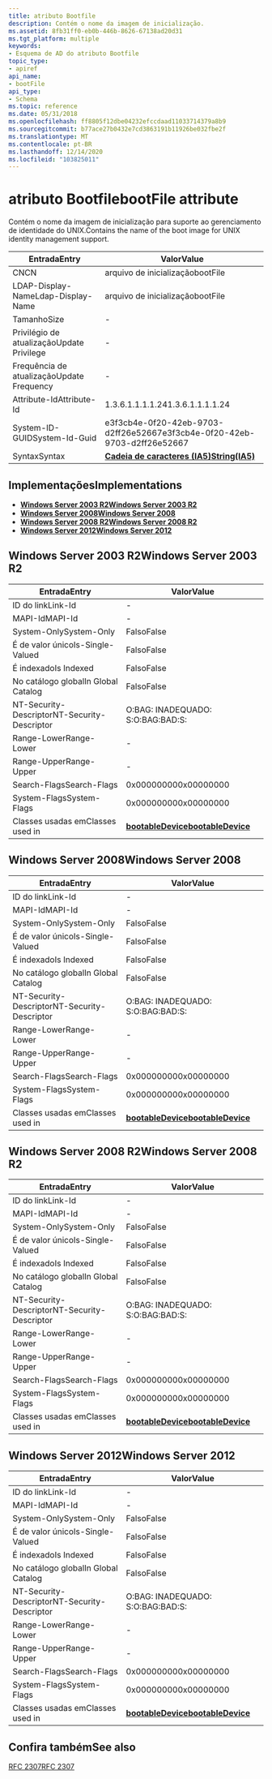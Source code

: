 ```yaml
---
title: atributo Bootfile
description: Contém o nome da imagem de inicialização.
ms.assetid: 8fb31ff0-eb0b-446b-8626-67138ad20d31
ms.tgt_platform: multiple
keywords:
- Esquema de AD do atributo Bootfile
topic_type:
- apiref
api_name:
- bootFile
api_type:
- Schema
ms.topic: reference
ms.date: 05/31/2018
ms.openlocfilehash: ff8805f12dbe04232efccdaad11033714379a8b9
ms.sourcegitcommit: b77ace27b0432e7cd3863191b11926be032fbe2f
ms.translationtype: MT
ms.contentlocale: pt-BR
ms.lasthandoff: 12/14/2020
ms.locfileid: "103825011"
---
```

# <a name="bootfile-attribute"></a><span data-ttu-id="6380f-104">atributo Bootfile</span><span class="sxs-lookup"><span data-stu-id="6380f-104">bootFile attribute</span></span>

<span data-ttu-id="6380f-105">Contém o nome da imagem de inicialização para suporte ao gerenciamento de identidade do UNIX.</span><span class="sxs-lookup"><span data-stu-id="6380f-105">Contains the name of the boot image for UNIX identity management support.</span></span>



| <span data-ttu-id="6380f-106">Entrada</span><span class="sxs-lookup"><span data-stu-id="6380f-106">Entry</span></span> | <span data-ttu-id="6380f-107">Valor</span><span class="sxs-lookup"><span data-stu-id="6380f-107">Value</span></span> |
|-------------------|--------------------------------------|
| <span data-ttu-id="6380f-108">CN</span><span class="sxs-lookup"><span data-stu-id="6380f-108">CN</span></span>                | <span data-ttu-id="6380f-109">arquivo de inicialização</span><span class="sxs-lookup"><span data-stu-id="6380f-109">bootFile</span></span>                             |
| <span data-ttu-id="6380f-110">LDAP-Display-Name</span><span class="sxs-lookup"><span data-stu-id="6380f-110">Ldap-Display-Name</span></span> | <span data-ttu-id="6380f-111">arquivo de inicialização</span><span class="sxs-lookup"><span data-stu-id="6380f-111">bootFile</span></span>                             |
| <span data-ttu-id="6380f-112">Tamanho</span><span class="sxs-lookup"><span data-stu-id="6380f-112">Size</span></span>              | \-                                   |
| <span data-ttu-id="6380f-113">Privilégio de atualização</span><span class="sxs-lookup"><span data-stu-id="6380f-113">Update Privilege</span></span>  | \-                                   |
| <span data-ttu-id="6380f-114">Frequência de atualização</span><span class="sxs-lookup"><span data-stu-id="6380f-114">Update Frequency</span></span>  | \-                                   |
| <span data-ttu-id="6380f-115">Attribute-Id</span><span class="sxs-lookup"><span data-stu-id="6380f-115">Attribute-Id</span></span>      | <span data-ttu-id="6380f-116">1.3.6.1.1.1.1.24</span><span class="sxs-lookup"><span data-stu-id="6380f-116">1.3.6.1.1.1.1.24</span></span>                     |
| <span data-ttu-id="6380f-117">System-ID-GUID</span><span class="sxs-lookup"><span data-stu-id="6380f-117">System-Id-Guid</span></span>    | <span data-ttu-id="6380f-118">e3f3cb4e-0f20-42eb-9703-d2ff26e52667</span><span class="sxs-lookup"><span data-stu-id="6380f-118">e3f3cb4e-0f20-42eb-9703-d2ff26e52667</span></span> |
| <span data-ttu-id="6380f-119">Syntax</span><span class="sxs-lookup"><span data-stu-id="6380f-119">Syntax</span></span>            | [<span data-ttu-id="6380f-120">**Cadeia de caracteres (IA5)**</span><span class="sxs-lookup"><span data-stu-id="6380f-120">**String(IA5)**</span></span>](s-string-ia5.md)  |



## <a name="implementations"></a><span data-ttu-id="6380f-121">Implementações</span><span class="sxs-lookup"><span data-stu-id="6380f-121">Implementations</span></span>

-   [<span data-ttu-id="6380f-122">**Windows Server 2003 R2**</span><span class="sxs-lookup"><span data-stu-id="6380f-122">**Windows Server 2003 R2**</span></span>](#windows-server-2003-r2)
-   [<span data-ttu-id="6380f-123">**Windows Server 2008**</span><span class="sxs-lookup"><span data-stu-id="6380f-123">**Windows Server 2008**</span></span>](#windows-server-2008)
-   [<span data-ttu-id="6380f-124">**Windows Server 2008 R2**</span><span class="sxs-lookup"><span data-stu-id="6380f-124">**Windows Server 2008 R2**</span></span>](#windows-server-2008-r2)
-   [<span data-ttu-id="6380f-125">**Windows Server 2012**</span><span class="sxs-lookup"><span data-stu-id="6380f-125">**Windows Server 2012**</span></span>](#windows-server-2012)

## <a name="windows-server-2003-r2"></a><span data-ttu-id="6380f-126">Windows Server 2003 R2</span><span class="sxs-lookup"><span data-stu-id="6380f-126">Windows Server 2003 R2</span></span>



| <span data-ttu-id="6380f-127">Entrada</span><span class="sxs-lookup"><span data-stu-id="6380f-127">Entry</span></span> | <span data-ttu-id="6380f-128">Valor</span><span class="sxs-lookup"><span data-stu-id="6380f-128">Value</span></span> |
|------------------------|-------------------------------------------------------|
| <span data-ttu-id="6380f-129">ID do link</span><span class="sxs-lookup"><span data-stu-id="6380f-129">Link-Id</span></span>                | \-                                                    |
| <span data-ttu-id="6380f-130">MAPI-Id</span><span class="sxs-lookup"><span data-stu-id="6380f-130">MAPI-Id</span></span>                | \-                                                    |
| <span data-ttu-id="6380f-131">System-Only</span><span class="sxs-lookup"><span data-stu-id="6380f-131">System-Only</span></span>            | <span data-ttu-id="6380f-132">Falso</span><span class="sxs-lookup"><span data-stu-id="6380f-132">False</span></span>                                                 |
| <span data-ttu-id="6380f-133">É de valor único</span><span class="sxs-lookup"><span data-stu-id="6380f-133">Is-Single-Valued</span></span>       | <span data-ttu-id="6380f-134">Falso</span><span class="sxs-lookup"><span data-stu-id="6380f-134">False</span></span>                                                 |
| <span data-ttu-id="6380f-135">É indexado</span><span class="sxs-lookup"><span data-stu-id="6380f-135">Is Indexed</span></span>             | <span data-ttu-id="6380f-136">Falso</span><span class="sxs-lookup"><span data-stu-id="6380f-136">False</span></span>                                                 |
| <span data-ttu-id="6380f-137">No catálogo global</span><span class="sxs-lookup"><span data-stu-id="6380f-137">In Global Catalog</span></span>      | <span data-ttu-id="6380f-138">Falso</span><span class="sxs-lookup"><span data-stu-id="6380f-138">False</span></span>                                                 |
| <span data-ttu-id="6380f-139">NT-Security-Descriptor</span><span class="sxs-lookup"><span data-stu-id="6380f-139">NT-Security-Descriptor</span></span> | <span data-ttu-id="6380f-140">O:BAG: INADEQUADO: S:</span><span class="sxs-lookup"><span data-stu-id="6380f-140">O:BAG:BAD:S:</span></span>                                          |
| <span data-ttu-id="6380f-141">Range-Lower</span><span class="sxs-lookup"><span data-stu-id="6380f-141">Range-Lower</span></span>            | \-                                                    |
| <span data-ttu-id="6380f-142">Range-Upper</span><span class="sxs-lookup"><span data-stu-id="6380f-142">Range-Upper</span></span>            | \-                                                    |
| <span data-ttu-id="6380f-143">Search-Flags</span><span class="sxs-lookup"><span data-stu-id="6380f-143">Search-Flags</span></span>           | <span data-ttu-id="6380f-144">0x00000000</span><span class="sxs-lookup"><span data-stu-id="6380f-144">0x00000000</span></span>                                            |
| <span data-ttu-id="6380f-145">System-Flags</span><span class="sxs-lookup"><span data-stu-id="6380f-145">System-Flags</span></span>           | <span data-ttu-id="6380f-146">0x00000000</span><span class="sxs-lookup"><span data-stu-id="6380f-146">0x00000000</span></span>                                            |
| <span data-ttu-id="6380f-147">Classes usadas em</span><span class="sxs-lookup"><span data-stu-id="6380f-147">Classes used in</span></span>        | [<span data-ttu-id="6380f-148">**bootableDevice**</span><span class="sxs-lookup"><span data-stu-id="6380f-148">**bootableDevice**</span></span>](c-bootabledevice.md)<br/> |



## <a name="windows-server-2008"></a><span data-ttu-id="6380f-149">Windows Server 2008</span><span class="sxs-lookup"><span data-stu-id="6380f-149">Windows Server 2008</span></span>



| <span data-ttu-id="6380f-150">Entrada</span><span class="sxs-lookup"><span data-stu-id="6380f-150">Entry</span></span> | <span data-ttu-id="6380f-151">Valor</span><span class="sxs-lookup"><span data-stu-id="6380f-151">Value</span></span> |
|------------------------|-------------------------------------------------------|
| <span data-ttu-id="6380f-152">ID do link</span><span class="sxs-lookup"><span data-stu-id="6380f-152">Link-Id</span></span>                | \-                                                    |
| <span data-ttu-id="6380f-153">MAPI-Id</span><span class="sxs-lookup"><span data-stu-id="6380f-153">MAPI-Id</span></span>                | \-                                                    |
| <span data-ttu-id="6380f-154">System-Only</span><span class="sxs-lookup"><span data-stu-id="6380f-154">System-Only</span></span>            | <span data-ttu-id="6380f-155">Falso</span><span class="sxs-lookup"><span data-stu-id="6380f-155">False</span></span>                                                 |
| <span data-ttu-id="6380f-156">É de valor único</span><span class="sxs-lookup"><span data-stu-id="6380f-156">Is-Single-Valued</span></span>       | <span data-ttu-id="6380f-157">Falso</span><span class="sxs-lookup"><span data-stu-id="6380f-157">False</span></span>                                                 |
| <span data-ttu-id="6380f-158">É indexado</span><span class="sxs-lookup"><span data-stu-id="6380f-158">Is Indexed</span></span>             | <span data-ttu-id="6380f-159">Falso</span><span class="sxs-lookup"><span data-stu-id="6380f-159">False</span></span>                                                 |
| <span data-ttu-id="6380f-160">No catálogo global</span><span class="sxs-lookup"><span data-stu-id="6380f-160">In Global Catalog</span></span>      | <span data-ttu-id="6380f-161">Falso</span><span class="sxs-lookup"><span data-stu-id="6380f-161">False</span></span>                                                 |
| <span data-ttu-id="6380f-162">NT-Security-Descriptor</span><span class="sxs-lookup"><span data-stu-id="6380f-162">NT-Security-Descriptor</span></span> | <span data-ttu-id="6380f-163">O:BAG: INADEQUADO: S:</span><span class="sxs-lookup"><span data-stu-id="6380f-163">O:BAG:BAD:S:</span></span>                                          |
| <span data-ttu-id="6380f-164">Range-Lower</span><span class="sxs-lookup"><span data-stu-id="6380f-164">Range-Lower</span></span>            | \-                                                    |
| <span data-ttu-id="6380f-165">Range-Upper</span><span class="sxs-lookup"><span data-stu-id="6380f-165">Range-Upper</span></span>            | \-                                                    |
| <span data-ttu-id="6380f-166">Search-Flags</span><span class="sxs-lookup"><span data-stu-id="6380f-166">Search-Flags</span></span>           | <span data-ttu-id="6380f-167">0x00000000</span><span class="sxs-lookup"><span data-stu-id="6380f-167">0x00000000</span></span>                                            |
| <span data-ttu-id="6380f-168">System-Flags</span><span class="sxs-lookup"><span data-stu-id="6380f-168">System-Flags</span></span>           | <span data-ttu-id="6380f-169">0x00000000</span><span class="sxs-lookup"><span data-stu-id="6380f-169">0x00000000</span></span>                                            |
| <span data-ttu-id="6380f-170">Classes usadas em</span><span class="sxs-lookup"><span data-stu-id="6380f-170">Classes used in</span></span>        | [<span data-ttu-id="6380f-171">**bootableDevice**</span><span class="sxs-lookup"><span data-stu-id="6380f-171">**bootableDevice**</span></span>](c-bootabledevice.md)<br/> |



## <a name="windows-server-2008-r2"></a><span data-ttu-id="6380f-172">Windows Server 2008 R2</span><span class="sxs-lookup"><span data-stu-id="6380f-172">Windows Server 2008 R2</span></span>



| <span data-ttu-id="6380f-173">Entrada</span><span class="sxs-lookup"><span data-stu-id="6380f-173">Entry</span></span> | <span data-ttu-id="6380f-174">Valor</span><span class="sxs-lookup"><span data-stu-id="6380f-174">Value</span></span> |
|------------------------|-------------------------------------------------------|
| <span data-ttu-id="6380f-175">ID do link</span><span class="sxs-lookup"><span data-stu-id="6380f-175">Link-Id</span></span>                | \-                                                    |
| <span data-ttu-id="6380f-176">MAPI-Id</span><span class="sxs-lookup"><span data-stu-id="6380f-176">MAPI-Id</span></span>                | \-                                                    |
| <span data-ttu-id="6380f-177">System-Only</span><span class="sxs-lookup"><span data-stu-id="6380f-177">System-Only</span></span>            | <span data-ttu-id="6380f-178">Falso</span><span class="sxs-lookup"><span data-stu-id="6380f-178">False</span></span>                                                 |
| <span data-ttu-id="6380f-179">É de valor único</span><span class="sxs-lookup"><span data-stu-id="6380f-179">Is-Single-Valued</span></span>       | <span data-ttu-id="6380f-180">Falso</span><span class="sxs-lookup"><span data-stu-id="6380f-180">False</span></span>                                                 |
| <span data-ttu-id="6380f-181">É indexado</span><span class="sxs-lookup"><span data-stu-id="6380f-181">Is Indexed</span></span>             | <span data-ttu-id="6380f-182">Falso</span><span class="sxs-lookup"><span data-stu-id="6380f-182">False</span></span>                                                 |
| <span data-ttu-id="6380f-183">No catálogo global</span><span class="sxs-lookup"><span data-stu-id="6380f-183">In Global Catalog</span></span>      | <span data-ttu-id="6380f-184">Falso</span><span class="sxs-lookup"><span data-stu-id="6380f-184">False</span></span>                                                 |
| <span data-ttu-id="6380f-185">NT-Security-Descriptor</span><span class="sxs-lookup"><span data-stu-id="6380f-185">NT-Security-Descriptor</span></span> | <span data-ttu-id="6380f-186">O:BAG: INADEQUADO: S:</span><span class="sxs-lookup"><span data-stu-id="6380f-186">O:BAG:BAD:S:</span></span>                                          |
| <span data-ttu-id="6380f-187">Range-Lower</span><span class="sxs-lookup"><span data-stu-id="6380f-187">Range-Lower</span></span>            | \-                                                    |
| <span data-ttu-id="6380f-188">Range-Upper</span><span class="sxs-lookup"><span data-stu-id="6380f-188">Range-Upper</span></span>            | \-                                                    |
| <span data-ttu-id="6380f-189">Search-Flags</span><span class="sxs-lookup"><span data-stu-id="6380f-189">Search-Flags</span></span>           | <span data-ttu-id="6380f-190">0x00000000</span><span class="sxs-lookup"><span data-stu-id="6380f-190">0x00000000</span></span>                                            |
| <span data-ttu-id="6380f-191">System-Flags</span><span class="sxs-lookup"><span data-stu-id="6380f-191">System-Flags</span></span>           | <span data-ttu-id="6380f-192">0x00000000</span><span class="sxs-lookup"><span data-stu-id="6380f-192">0x00000000</span></span>                                            |
| <span data-ttu-id="6380f-193">Classes usadas em</span><span class="sxs-lookup"><span data-stu-id="6380f-193">Classes used in</span></span>        | [<span data-ttu-id="6380f-194">**bootableDevice**</span><span class="sxs-lookup"><span data-stu-id="6380f-194">**bootableDevice**</span></span>](c-bootabledevice.md)<br/> |



## <a name="windows-server-2012"></a><span data-ttu-id="6380f-195">Windows Server 2012</span><span class="sxs-lookup"><span data-stu-id="6380f-195">Windows Server 2012</span></span>



| <span data-ttu-id="6380f-196">Entrada</span><span class="sxs-lookup"><span data-stu-id="6380f-196">Entry</span></span> | <span data-ttu-id="6380f-197">Valor</span><span class="sxs-lookup"><span data-stu-id="6380f-197">Value</span></span> |
|------------------------|-------------------------------------------------------|
| <span data-ttu-id="6380f-198">ID do link</span><span class="sxs-lookup"><span data-stu-id="6380f-198">Link-Id</span></span>                | \-                                                    |
| <span data-ttu-id="6380f-199">MAPI-Id</span><span class="sxs-lookup"><span data-stu-id="6380f-199">MAPI-Id</span></span>                | \-                                                    |
| <span data-ttu-id="6380f-200">System-Only</span><span class="sxs-lookup"><span data-stu-id="6380f-200">System-Only</span></span>            | <span data-ttu-id="6380f-201">Falso</span><span class="sxs-lookup"><span data-stu-id="6380f-201">False</span></span>                                                 |
| <span data-ttu-id="6380f-202">É de valor único</span><span class="sxs-lookup"><span data-stu-id="6380f-202">Is-Single-Valued</span></span>       | <span data-ttu-id="6380f-203">Falso</span><span class="sxs-lookup"><span data-stu-id="6380f-203">False</span></span>                                                 |
| <span data-ttu-id="6380f-204">É indexado</span><span class="sxs-lookup"><span data-stu-id="6380f-204">Is Indexed</span></span>             | <span data-ttu-id="6380f-205">Falso</span><span class="sxs-lookup"><span data-stu-id="6380f-205">False</span></span>                                                 |
| <span data-ttu-id="6380f-206">No catálogo global</span><span class="sxs-lookup"><span data-stu-id="6380f-206">In Global Catalog</span></span>      | <span data-ttu-id="6380f-207">Falso</span><span class="sxs-lookup"><span data-stu-id="6380f-207">False</span></span>                                                 |
| <span data-ttu-id="6380f-208">NT-Security-Descriptor</span><span class="sxs-lookup"><span data-stu-id="6380f-208">NT-Security-Descriptor</span></span> | <span data-ttu-id="6380f-209">O:BAG: INADEQUADO: S:</span><span class="sxs-lookup"><span data-stu-id="6380f-209">O:BAG:BAD:S:</span></span>                                          |
| <span data-ttu-id="6380f-210">Range-Lower</span><span class="sxs-lookup"><span data-stu-id="6380f-210">Range-Lower</span></span>            | \-                                                    |
| <span data-ttu-id="6380f-211">Range-Upper</span><span class="sxs-lookup"><span data-stu-id="6380f-211">Range-Upper</span></span>            | \-                                                    |
| <span data-ttu-id="6380f-212">Search-Flags</span><span class="sxs-lookup"><span data-stu-id="6380f-212">Search-Flags</span></span>           | <span data-ttu-id="6380f-213">0x00000000</span><span class="sxs-lookup"><span data-stu-id="6380f-213">0x00000000</span></span>                                            |
| <span data-ttu-id="6380f-214">System-Flags</span><span class="sxs-lookup"><span data-stu-id="6380f-214">System-Flags</span></span>           | <span data-ttu-id="6380f-215">0x00000000</span><span class="sxs-lookup"><span data-stu-id="6380f-215">0x00000000</span></span>                                            |
| <span data-ttu-id="6380f-216">Classes usadas em</span><span class="sxs-lookup"><span data-stu-id="6380f-216">Classes used in</span></span>        | [<span data-ttu-id="6380f-217">**bootableDevice**</span><span class="sxs-lookup"><span data-stu-id="6380f-217">**bootableDevice**</span></span>](c-bootabledevice.md)<br/> |



## <a name="see-also"></a><span data-ttu-id="6380f-218">Confira também</span><span class="sxs-lookup"><span data-stu-id="6380f-218">See also</span></span>

<dl> <dt>

[<span data-ttu-id="6380f-219">RFC 2307</span><span class="sxs-lookup"><span data-stu-id="6380f-219">RFC 2307</span></span>](https://www.ietf.org/rfc/rfc2307.txt)
</dt> </dl>

 

 





